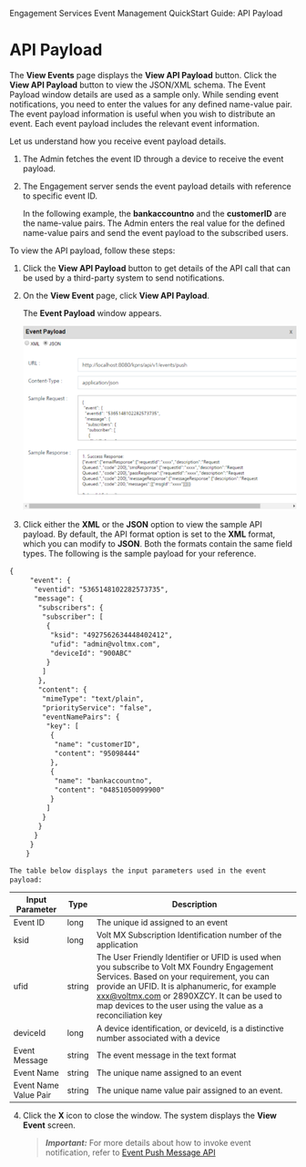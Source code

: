                              

Engagement Services Event Management QuickStart Guide: API Payload

API Payload
===========

The **View Events** page displays the **View API Payload** button. Click the **View API Payload** button to view the JSON/XML schema. The Event Payload window details are used as a sample only. While sending event notifications, you need to enter the values for any defined name-value pair. The event payload information is useful when you wish to distribute an event. Each event payload includes the relevant event information.

Let us understand how you receive event payload details.

1.  The Admin fetches the event ID through a device to receive the event payload.
2.  The Engagement server sends the event payload details with reference to specific event ID.
    
    In the following example, the **bankaccountno** and the **customerID** are the name-value pairs. The Admin enters the real value for the defined name-value pairs and send the event payload to the subscribed users.
    

To view the API payload, follow these steps:

1.  Click the **View API Payload** button to get details of the API call that can be used by a third-party system to send notifications.
    
2.  On the **View Event** page, click **View API Payload**.
    
    The **Event Payload** window appears.
    
    ![](Resources/Images/eventpaylaodwind_596x401.png)
    
3.  Click either the **XML** or the **JSON** option to view the sample API payload. By default, the API format option is set to the **XML** format, which you can modify to **JSON**. Both the formats contain the same field types. The following is the sample payload for your reference.
```
{
     "event": {
      "eventid": "5365148102282573735",
      "message": {
       "subscribers": {
        "subscriber": [
         {
          "ksid": "4927562634448402412",
          "ufid": "admin@voltmx.com",
          "deviceId": "900ABC"
         }
        ]
       },
       "content": {
        "mimeType": "text/plain",
        "priorityService": "false",
        "eventNamePairs": {
         "key": [
          {
           "name": "customerID",
           "content": "95098444"
          },
          {
           "name": "bankaccountno",
           "content": "04851050099900"
          }
         ]
        }
       }
      }
     }
    }
```
    
    The table below displays the input parameters used in the event payload:
    
| Input Parameter | Type | Description |
| --- | --- | --- |
| Event ID | long | The unique id assigned to an event |
| ksid | long | Volt MX Subscription Identification number of the application |
| ufid | string | The User Friendly Identifier or UFID is used when you subscribe to Volt MX Foundry Engagement Services. Based on your requirement, you can provide an UFID. It is alphanumeric, for example xxx@voltmx.com or 2890XZCY. It can be used to map devices to the user using the value as a reconciliation key |
| deviceId | long | A device identification, or deviceId, is a distinctive number associated with a device |
| Event Message | string | The event message in the text format |
| Event Name | string | The unique name assigned to an event |
| Event Name Value Pair | string | The unique name value pair assigned to an event. |
    
4.  Click the **X** icon to close the window. The system displays the **View Event** screen.
    
    > **_Important:_** For more details about how to invoke event notification, refer to [Event Push Message API](../../../Foundry/engagement_api_guide/Content/REST_API_Event/Event_Push_Message.md)
